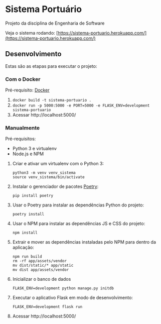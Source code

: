 
# Sistema Portuário

Projeto da disciplina de Engenharia de Software

Veja o sistema rodando: [https://sistema-portuario.herokuapp.com/](https://sistema-portuario.herokuapp.com/)

## Desenvolvimento

Estas são as etapas para executar o projeto:

### Com o Docker

Pré-requisito: [Docker](https://docs.docker.com/install/linux/docker-ce/ubuntu/)

1. ```docker build -t sistema-portuario .```
2. ```docker run -p 5000:5000 -e PORT=5000 -e FLASK_ENV=development sistema-portuario```
3. Acessar http://localhost:5000/

### Manualmente

Pré-requisitos:
- Python 3 e virtualenv
- Node.js e NPM

1. Criar e ativar um virtualenv com o Python 3:
   ```
   python3 -m venv venv_sistema
   source venv_sistema/bin/activate
   ```
2. Instalar o gerenciador de pacotes [Poetry](https://poetry.eustace.io/):
   ```
   pip install poetry
   ```
3. Usar o Poetry para instalar as dependências Python do projeto:
   ```
   poetry install
   ```
4. Usar o NPM para instalar as dependências JS e CSS do projeto:
   ```
   npm install
   ```
5. Extrair e mover as dependências instaladas pelo NPM para dentro da aplicação:
    ```
    npm run build
    rm -rf app/assets/vendor
    mv dist/static/* app/static
    mv dist app/assets/vendor
    ```
6. Inicializar o banco de dados
   ```
   FLASK_ENV=development python manage.py initdb
   ```
7. Executar o aplicativo Flask em modo de desenvolvimento:
   ```
   FLASK_ENV=development flask run
   ```
8. Acessar http://localhost:5000/
